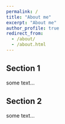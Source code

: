 ```yaml
---
permalink: /
title: "About me"
excerpt: "About me"
author_profile: true
redirect_from: 
  - /about/
  - /about.html
---
```


Section 1
------
some text...

Section 2
------
some text...

